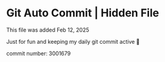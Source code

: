 # Git Auto Commit | Hidden File

This file was added Feb 12, 2025

Just for fun and keeping my daily git commit active 🤪

commit number: 3001679
